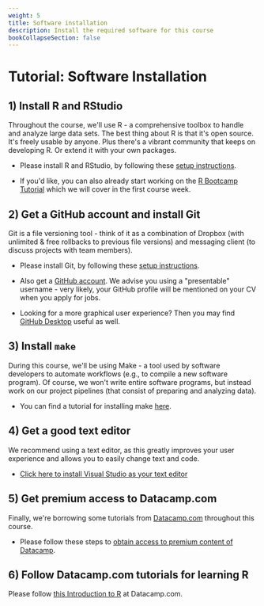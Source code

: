 ```yaml
---
weight: 5
title: Software installation
description: Install the required software for this course
bookCollapseSection: false
---
```


# Tutorial: Software Installation

## 1) Install R and RStudio

Throughout the course, we'll use R - a comprehensive toolbox to handle and analyze large data sets. The best thing about R is that it's open source. It's freely usable by anyone. Plus there's a vibrant community that keeps on developing R. Or extend it with your own packages.

- Please install R and RStudio, by following these [setup instructions](http://tilburgsciencehub.com/get/r/).

- If you'd like, you can also already start working on the [R Bootcamp Tutorial](docs/tutorials/r-bootcamp) which we will cover in the first course week.

## 2) Get a GitHub account and install Git

Git is a file versioning tool - think of it as a combination of Dropbox (with unlimited & free rollbacks to previous file versions) and messaging client (to discuss projects with team members).

- Please install Git, by following these [setup instructions](
https://tilburgsciencehub.com/get/git).

- Also get a [GitHub account](https://github.com). We advise you using a "presentable" username - very likely, your GitHub profile will be mentioned on your CV when you apply for jobs.

- Looking for a more graphical user experience? Then you may find [GitHub Desktop](https://desktop.github.com) useful as well.

## 3) Install `make`

During this course, we'll be using Make - a tool used by software developers to automate workflows (e.g., to compile a new software program). Of course, we won't write entire software programs, but instead work on our project pipelines (that consist of preparing and analyzing data).

- You can find a tutorial for installing make [here](https://tilburgsciencehub.com/get/make).

## 4) Get a good text editor

We recommend using a text editor, as this greatly improves your user experience and allows you to easily change text and code.

- [Click here to install Visual Studio as your text editor](https://code.visualstudio.com)

## 5) Get premium access to Datacamp.com

Finally, we're borrowing some tutorials from [Datacamp.com](https://datacamp.com) throughout this course.

- Please follow these steps to [obtain access to premium content of Datacamp](docs/course/support/datacamp.md).

## 6) Follow Datacamp.com tutorials for learning R

Please follow [this Introduction to R](https://www.datacamp.com/courses/free-introduction-to-r) at Datacamp.com.